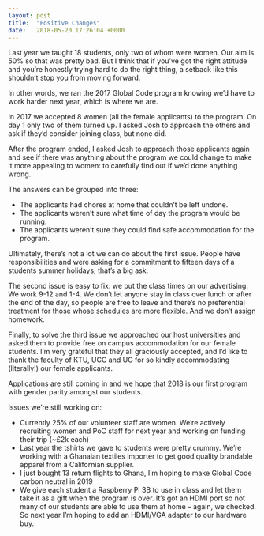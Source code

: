 ```yaml
---
layout: post
title:  "Positive Changes"
date:   2018-05-20 17:26:04 +0000
---
```


Last year we taught 18 students, only two of whom were women. Our aim is 50% so that was pretty bad. But I think that if you’ve got the right attitude and you’re honestly trying hard to do the right thing, a setback like this shouldn’t stop you from moving forward.

In other words, we ran the 2017 Global Code program knowing we’d have to work harder next year, which is where we are.

In 2017 we accepted 8 women (all the female applicants) to the program. On day 1 only two of them turned up. I asked Josh to approach the others and ask if they’d consider joining class, but none did.

After the program ended, I asked Josh to approach those applicants again and see if there was anything about the program we could change to make it more appealing to women: to carefully find out if we’d done anything wrong.

The answers can be grouped into three:

  * The applicants had chores at home that couldn’t be left undone.
  * The applicants weren’t sure what time of day the program would be running.
  * The applicants weren’t sure they could find safe accommodation for the program.

Ultimately, there’s not a lot we can do about the first issue. People have responsibilities and were asking for a commitment to fifteen days of a students summer holidays; that’s a big ask.

The second issue is easy to fix: we put the class times on our advertising. We work 9-12 and 1-4. We don’t let anyone stay in class over lunch or after the end of the day, so people are free to leave and there’s no preferential treatment for those whose schedules are more flexible. And we don’t assign homework.

Finally, to solve the third issue we approached our host universities and asked them to provide free on campus accommodation for our female students. I’m very grateful that they all graciously accepted, and I’d like to thank the faculty of KTU, UCC and UG for so kindly accommodating (literally!) our female applicants.

Applications are still coming in and we hope that 2018 is our first program with gender parity amongst our students.

Issues we’re still working on:

  * Currently 25% of our volunteer staff are women. We’re actively recruiting women and PoC staff for next year and working on funding their trip (~£2k each)
  * Last year the tshirts we gave to students were pretty crummy. We’re working with a Ghanaian textiles importer to get good quality brandable apparel from a Californian supplier.
  * I just bought 13 return flights to Ghana, I’m hoping to make Global Code carbon neutral in 2019
  * We give each student a Raspberry Pi 3B to use in class and let them take it as a gift when the program is over. It’s got an HDMI port so not many of our students are able to use them at home – again, we checked. So next year I’m hoping to add an HDMI/VGA adapter to our hardware buy.
